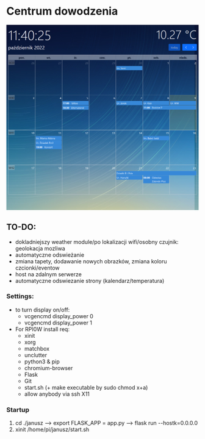 # Centrum dowodzenia
![](img/dashboard.png)
## TO-DO:
- dokladniejszy weather module/po lokalizacji wifi/osobny czujnik: geolokacja mozliwa
- automatyczne odswieżanie
- zmiana tapety, dodawanie nowych obrazków, zmiana koloru czcionki/eventow
- host na zdalnym serwerze
- automatyczne odswiezanie strony (kalendarz/temperatura)
### Settings:
- to turn display on/off:
  - vcgencmd display_power 0
  - vcgencmd display_power 1
- For RPI0W install req:
  - xinit
  - xorg
  - matchbox
  - unclutter
  - python3 & pip
  - chromium-browser
  - Flask
  - Git
  - start.sh (+ make executable by sudo chmod x+a)
  - allow anybody via ssh X11
### Startup
1. cd ./janusz --> export FLASK_APP = app.py --> flask run --hostk=0.0.0.0
2. xinit /home/pi/janusz/start.sh
